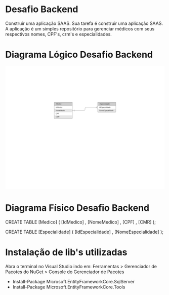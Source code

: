 # Desafio Backend
Construir uma aplicação SAAS. Sua tarefa é construir uma aplicação SAAS. A aplicação é um simples repositório para gerenciar médicos com seus respectivos nomes, CPF's, crm's e especialidades.

# Diagrama Lógico Desafio Backend
<img src="/img/DiagramaLogicoDesafioBackend.png"/>

# Diagrama Físico Desafio Backend
CREATE TABLE [Medico] (
  [IdMedico] <type>,
  [NomeMedico] <type>,
  [CPF] <type>,
  [CMR] <type>
);

CREATE TABLE [Especialidade] (
  [IdEspecialidade] <type>,
  [NomeEspecialidade] <type>
);
  
# Instalação de lib's utilizadas
Abra o terminal no Visual Studio indo em: Ferramentas > Gerenciador de Pacotes do NuGet > Console do Gerenciador de Pacotes
- Install-Package Microsoft.EntityFrameworkCore.SqlServer
- Install-Package Microsoft.EntityFrameworkCore.Tools
